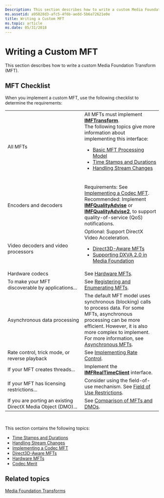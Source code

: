 ```yaml
---
Description: This section describes how to write a custom Media Foundation Transform (MFT).
ms.assetid: a95828d3-afc5-4f6b-aedd-5b6a72621e0e
title: Writing a Custom MFT
ms.topic: article
ms.date: 05/31/2018
---
```


# Writing a Custom MFT

This section describes how to write a custom Media Foundation Transform (MFT).

## MFT Checklist

When you implement a custom MFT, use the following checklist to determine the requirements:



<table>
<colgroup>
<col style="width: 50%" />
<col style="width: 50%" />
</colgroup>
<tbody>
<tr class="odd">
<td>All MFTs</td>
<td>All MFTs must implement <a href="/windows/desktop/api/mftransform/nn-mftransform-imftransform"><strong>IMFTransform</strong></a>.<br/> The following topics give more information about implementing this interface:
<ul>
<li><a href="basic-mft-processing-model.md">Basic MFT Processing Model</a></li>
<li><a href="time-stamps-and-durations.md">Time Stamps and Durations</a></li>
<li><a href="handling-stream-changes.md">Handling Stream Changes</a></li>
</ul>
<br/></td>
</tr>
<tr class="even">
<td>Encoders and decoders</td>
<td>Requirements: See <a href="implementing-a-codec-mft.md">Implementing a Codec MFT</a>.<br/> Recommended: Implement <a href="/windows/desktop/api/mfidl/nn-mfidl-imfqualityadvise"><strong>IMFQualityAdvise</strong></a> or <a href="/windows/desktop/api/mfidl/nn-mfidl-imfqualityadvise2"><strong>IMFQualityAdvise2</strong></a>, to support quality-of-service (QoS) notifications.<br/></td>
</tr>
<tr class="odd">
<td>Video decoders and video processors</td>
<td>Optional: Support DirectX Video Acceleration.<br/>
<ul>
<li><a href="direct3d-aware-mfts.md">Direct3D-Aware MFTs</a></li>
<li><a href="supporting-dxva-2-0-in-media-foundation.md">Supporting DXVA 2.0 in Media Foundation</a></li>
</ul></td>
</tr>
<tr class="even">
<td>Hardware codecs</td>
<td>See <a href="hardware-mfts.md">Hardware MFTs</a>.</td>
</tr>
<tr class="odd">
<td>To make your MFT discoverable by applications...</td>
<td>See <a href="registering-and-enumerating-mfts.md">Registering and Enumerating MFTs</a>.</td>
</tr>
<tr class="even">
<td>Asynchronous data processing</td>
<td>The default MFT model uses synchronous (blocking) calls to process data. For some MFTs, asynchronous processing can be more efficient. However, it is also more complex to implement.<br/> For more information, see <a href="asynchronous-mfts.md">Asynchronous MFTs</a>.<br/></td>
</tr>
<tr class="odd">
<td>Rate control, trick mode, or reverse playback</td>
<td>See <a href="implementing-rate-control.md">Implementing Rate Control</a>.</td>
</tr>
<tr class="even">
<td>If your MFT creates threads...</td>
<td>Implement the <a href="/windows/desktop/api/mfidl/nn-mfidl-imfrealtimeclient"><strong>IMFRealTimeClient</strong></a> interface.</td>
</tr>
<tr class="odd">
<td>If your MFT has licensing restrictions...</td>
<td>Consider using the field-of-use mechanism. See <a href="field-of-use-restrictions.md">Field of Use Restrictions</a>.</td>
</tr>
<tr class="even">
<td>If you are porting an existing DirectX Media Object (DMO)...</td>
<td>See <a href="comparison-of-mfts-and-dmos.md">Comparison of MFTs and DMOs</a>.</td>
</tr>
</tbody>
</table>



 

This section contains the following topics:

-   [Time Stamps and Durations](time-stamps-and-durations.md)
-   [Handling Stream Changes](handling-stream-changes.md)
-   [Implementing a Codec MFT](implementing-a-codec-mft.md)
-   [Direct3D-Aware MFTs](direct3d-aware-mfts.md)
-   [Hardware MFTs](hardware-mfts.md)
-   [Codec Merit](codec-merit.md)

## Related topics

<dl> <dt>

[Media Foundation Transforms](media-foundation-transforms.md)
</dt> </dl>

 

 




